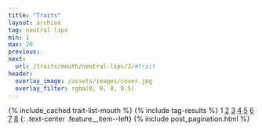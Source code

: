 ```yaml
---
title: "Traits"
layout: archive
tag: neutral lips
min: 1
max: 20
previous:
next:
  url: /traits/mouth/neutral-lips/2/#trait
header:
  overlay_image: /assets/images/cover.jpg
  overlay_filter: rgba(0, 0, 0, 0.5)
---
```

{% include_cached trait-list-mouth %}
{% include tag-results %}
1 [2](/traits/mouth/neutral-lips/2/#trait) [3](/traits/mouth/neutral-lips/3/#trait) [4](/traits/mouth/neutral-lips/4/#trait) [5](/traits/mouth/neutral-lips/5/#trait) [6](/traits/mouth/neutral-lips/6/#trait) [7](/traits/mouth/neutral-lips/7/#trait) [8](/traits/mouth/neutral-lips/8/#trait) 
{: .text-center .feature__item--left}
{% include post_pagination.html %}

